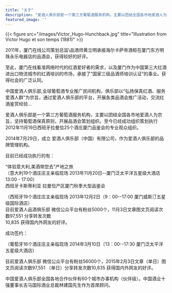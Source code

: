 ```yaml
---
title: "关于"
description: "爱酒人俱乐部是一个第三方葡萄酒服务机构，主要以团结全国各市地爱酒人为宗旨，坚持葡萄酒保真原则，开展品酒会策划组织。至今已经成功组织策划执行西班牙拉曼恰25个酒庄的专业观众厦门品鉴会。"
featured_image: ''
---
```

{{< figure src="/images/Victor_Hugo-Hunchback.jpg" title="Illustration from Victor Hugo et son temps (1881)" >}}

2011年，厦门在线公司策划总监\品酒师黄立明承接海尔卡萨帝酒柜在厦门东方明珠永乐电器店的品酒会，获得较好的好评。  

至此，厦门在线看准网络时代的红酒爱好者的需求，以及厦门作为中国第三大红酒进出口物流城市的红酒培训的市场，承接了“国家三级品酒师培训认证”的事业。获得社会的广泛认同。  

中国爱酒人俱乐部,全球葡萄酒专业推广民间机构，俱乐部以“弘扬保真红酒、服务爱酒人群”为宗旨，通过爱酒人俱乐部的平台，开展各类品酒会推广活动，交流红酒鉴赏经验...   

爱酒人俱乐部是一个第三方葡萄酒服务机构，主要以团结全国各市地爱酒人为宗旨，坚持葡萄酒保真原则，开展品酒会策划组织。至今已经成功组织策划执行2012年11月19日西班牙拉曼恰25个酒庄厦门品鉴会的专业观众组织。  

2014年7月29日，成立 爱酒人俱乐部（中国）有限公司，作为爱酒人俱乐部的品牌管理机构。   

目前已经成功执行的有：  

“体验意大利,美酒带您去”产地之旅   
（意大利19个酒庄庄主亲临现场 2013年11月20日--厦门泛太平洋五星级大酒店 13:00 - 17:00）  
西班牙卡斯蒂利亚 拉曼恰产区厦门秋季大型品鉴会   

（西班牙19个酒庄庄主亲临现场 2013年12月2日（9：00--17:00 厦门威斯汀五星级国际酒店）  
目前爱酒人品酒俱乐部 微信公众平台有粉丝5000个，11月3日文章图文页阅读次数97,551 分享转发次数  
10,835 获得国内外网友的好评。  

成功签约：  

（葡萄牙16个酒庄庄主亲临现场 2014年3月10日（13：00--17:30 厦门泛太平洋五星级大酒店）  

目前爱酒人俱乐部 微信公众平台有粉丝56000个，2015年2月3日文章（单日）图文页阅读次数97,551 （单日）分享转发次数10,835 获得国内外网友的好评。  

中国爱酒人俱乐部全国各地合作伙伴有60个城市办事机构（伙伴级）。中国酒业十强董事长吉马国际酒业总裁林建国先生作为首席顾问。  